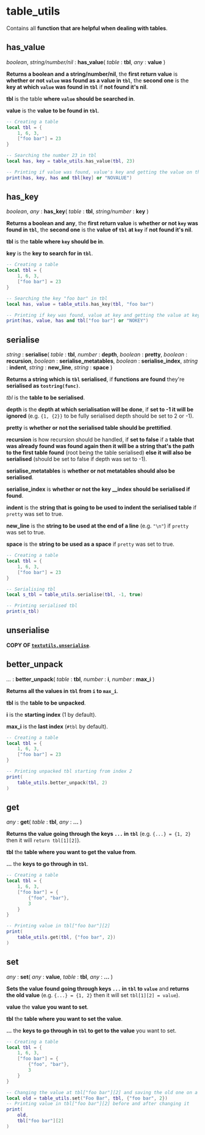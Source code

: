 
# table_utils

Contains all **function that are helpful when dealing with tables**.

## has_value

*boolean*, *string/number/nil* : **has_value**( *table* : **tbl**, *any* : **value** )

**Returns a boolean and a string/number/nil**, the **first return value** is **whether or not `value` was found as a value in `tbl`**, the **second one** is the **key at which `value` was found in `tbl`** if **not found it's nil**.

**tbl** is the table **where `value` should be searched in**.

**value** is the **value to be found in `tbl`**.

```lua
-- Creating a table
local tbl = {
    1, 6, 3,
    ["foo bar"] = 23
}

-- Searching the number 23 in tbl
local has, key = table_utils.has_value(tbl, 23)

-- Printing if value was found, value's key and getting the value on the found key
print(has, key, has and tbl[key] or "NOVALUE")
```

## has_key

*boolean*, *any* : **has_key**( *table* : **tbl**, *string/number* : **key** )

**Returns a boolean and any**, the **first return value** is **whether or not `key` was found in `tbl`**, the **second one** is the **value of `tbl` at `key`** if **not found it's nil**.

**tbl** is the **table where `key` should be in**.

**key** is the **key to search for in `tbl`**.

```lua
-- Creating a table
local tbl = {
    1, 6, 3,
    ["foo bar"] = 23
}

-- Searching the key "foo bar" in tbl
local has, value = table_utils.has_key(tbl, "foo bar")

-- Printing if key was found, value at key and getting the value at key found
print(has, value, has and tbl["foo bar"] or "NOKEY")
```

## serialise

*string* : **serialise**( *table* : **tbl**, *number* : **depth**, *boolean* : **pretty**, *boolean* : **recursion**, *boolean* : **serialise_metatables**, *boolean* : **serialise_index**, *string* : **indent**, *string* : **new_line**, *string* : **space** )

**Returns a string which is `tbl` serialised**, if **functions are found** they're **serialised as `tostring(func)`**.

*tbl* is the **table to be serialised**.

**depth** is the **depth at which serialisation will be done**, if **set to -1 it will be ignored** (e.g. `{1, {2}}` to be fully serialised depth should be set to 2 or -1).

**pretty** is **whether or not the serialised table should be prettified**.

**recursion** is how recursion should be handled, if **set to false** if a **table that was already found was found again then it will be a string that's the path to the first table found** (root being the table serialised) **else it will also be serialised** (should be set to false if depth was set to -1).

**serialise_metatables** is **whether or not metatables should also be serialised**.

**serialise_index** is **whether or not the key __index should be serialised if found**.

**indent** is the **string that is going to be used to indent the serialised table** if `pretty` was set to true.

**new_line** is the **string to be used at the end of a line** (e.g. `"\n"`) if `pretty` was set to true.

**space** is the **string to be used as a space** if `pretty` was set to true.

```lua
-- Creating a table
local tbl = {
    1, 6, 3,
    ["foo bar"] = 23
}

-- Serialising tbl
local s_tbl = table_utils.serialise(tbl, -1, true)

-- Printing serialised tbl
print(s_tbl)
```

## unserialise

**COPY OF [`textutils.unserialise`](https://computercraft.info/wiki/Textutils.unserialize)**.

## better_unpack

*...* :  **better_unpack**( *table* : **tbl**, *number* : **i**, *number* : **max_i** )

**Returns all the values in `tbl` from `i` to `max_i`**.

**tbl** is the **table to be unpacked**.

**i** is the **starting index** (1 by default).

**max_i** is the **last index** (`#tbl` by default).

```lua
-- Creating a table
local tbl = {
    1, 6, 3,
    ["foo bar"] = 23
}

-- Printing unpacked tbl starting from index 2
print(
    table_utils.better_unpack(tbl, 2)
)
```

## get

*any* : **get**( *table* : **tbl**, *any* : **...** )

**Returns the value going through the keys `...` in `tbl`** (e.g. `{...} = {1, 2}` then it will `return tbl[1][2]`).

**tbl** the **table where you want to get the value from**.

**...** the **keys to go through in `tbl`**.

```lua
-- Creating a table
local tbl = {
    1, 6, 3,
    ["foo bar"] = {
        {"foo", "bar"},
        3
    }
}

-- Printing value in tbl["foo bar"][2]
print(
    table_utils.get(tbl, {"foo bar", 2})
)
```

## set

*any* : **set**( *any* : **value**, *table* : **tbl**, *any* : **...** )

**Sets the value found going through keys `...` in `tbl` to `value`** and **returns the old value** (e.g. `{...} = {1, 2}` then it will set `tbl[1][2] = value`).

**value** the **value you want to set**.

**tbl** the **table where you want to set the value**.

**...** the **keys to go through in `tbl` to get to the value** you want to set.

```lua
-- Creating a table
local tbl = {
    1, 6, 3,
    ["foo bar"] = {
        {"foo", "bar"},
        3
    }
}

-- Changing the value at tbl["foo bar"][2] and saving the old one on a variable
local old = table_utils.set("Foo Bar", tbl, {"foo bar", 2})
-- Printing value in tbl["foo bar"][2] before and after changing it
print(
    old,
    tbl["foo bar"][2]
)
```
